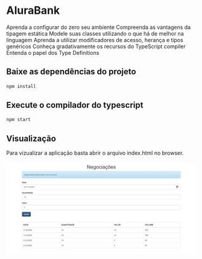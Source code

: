 # AluraBank

Aprenda a configurar do zero seu ambiente
Compreenda as vantagens da tipagem estática
Modele suas classes utilizando o que há de melhor na linguagem
Aprenda a utilizar modificadores de acesso, herança e tipos genéricos
Conheça gradativamente os recursos do TypeScript compiler
Entenda o papel dos Type Definitions

## Baixe as dependências do projeto

```bash
npm install
```

## Execute o compilador do typescript

```bash
npm start
```
## Visualização

Para vizualizar a aplicação basta abrir o arquivo index.html no browser.

![](./assets/alurabank.png)

